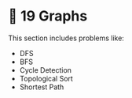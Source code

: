 # 📂 19 Graphs

This section includes problems like:
- DFS
- BFS
- Cycle Detection
- Topological Sort
- Shortest Path
